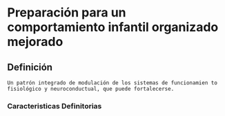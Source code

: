 # Preparación para un comportamiento infantil organizado mejorado
## Definición
	Un patrón integrado de modulación de los sistemas de funcionamien to fisiológico y neuroconductual, que puede fortalecerse.

### Caracteristicas Definitorias


